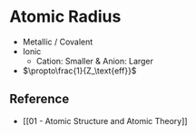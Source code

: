 # Atomic Radius

- Metallic / Covalent
- Ionic
	- Cation: Smaller & Anion: Larger
- $\propto\frac{1}{Z_\text{eff}}$

## Reference

- [[01 - Atomic Structure and Atomic Theory]]
